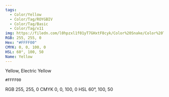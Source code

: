 ```yaml
---
tags:
  - Color/Yellow
  - Color/Tag/ROYGBIV
  - Color/Tag/Basic
  - Color/Tag/x11
img: https://filedn.com/l0hpzxl1f01yT7GHxtF8cyk/Color%20Snake/Color%20Thumbnails/%23FFFF00%20(1920).png
RGB: 255, 255, 0
Hex: "#FFFF00"
CMYK: 0, 0, 100, 0
HSL: 60°, 100, 50
Name: Yellow
---
```

Yellow, Electric Yellow
```palette
#FFFF00
```
RGB	255, 255, 0
CMYK	0, 0, 100, 0
HSL	60°, 100, 50
